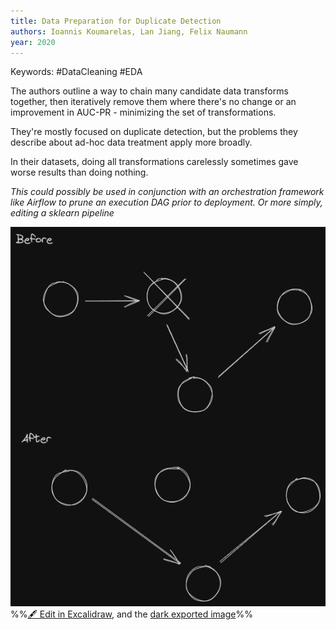 ```yaml
---
title: Data Preparation for Duplicate Detection
authors: Ioannis Koumarelas, Lan Jiang, Felix Naumann
year: 2020
---
```


Keywords: #DataCleaning #EDA

The authors outline a way to chain many candidate data transforms together, then iteratively remove them where there's no change or an improvement in AUC-PR - minimizing the set of transformations.

They're mostly focused on duplicate detection, but the problems they describe about ad-hoc data treatment apply more broadly.

In their datasets, doing all transformations carelessly sometimes gave worse results than doing nothing. 

_This could possibly be used in conjunction with an orchestration framework like Airflow to prune an execution DAG prior to deployment. Or more simply, editing a sklearn pipeline_

![](../drawings/@koumarelasDataPreparationDuplicate2020%202023-09-22%2010.31.26.excalidraw.png)
%%[🖋 Edit in Excalidraw](@koumarelasDataPreparationDuplicate2020%202023-09-22%2010.31.26.excalidraw.md), and the [dark exported image](@koumarelasDataPreparationDuplicate2020%202023-09-22%2010.31.26.excalidraw.dark.png)%%